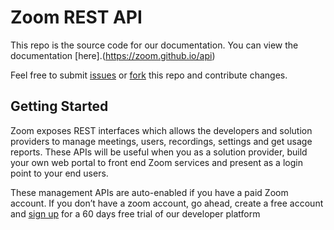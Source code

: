 # Zoom REST API

This repo is the source code for our documentation. You can view the documentation [here].(https://zoom.github.io/api)

Feel free to submit [issues](https://github.com/zoom/api/issues) or [fork](https://github.com/zoom/api/edit/master/README.md#fork-destination-box) this repo and contribute changes.

## Getting Started

Zoom exposes REST interfaces which allows the developers and solution providers to manage meetings, users, recordings, settings and get usage reports. These APIs will be useful when you as a solution provider, build your own web portal to front end Zoom services and present as a login point to your end users.

These management APIs are auto-enabled if you have a paid Zoom account. If you don’t have a zoom account, go ahead, create a free account and [sign up](https://zoom.us/signup) for a 60 days free trial of our developer platform
